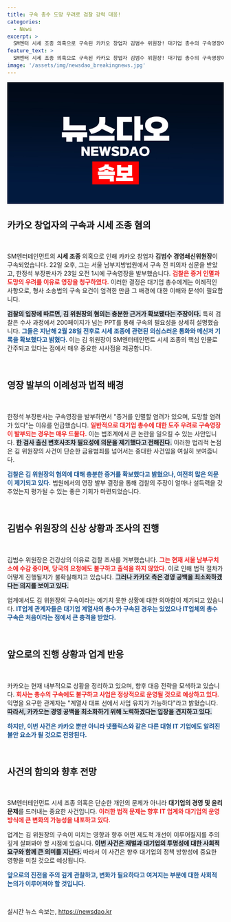 ```yaml
---
title: 구속 총수 도망 우려로 검찰 강력 대응!
categories:
  - News
excerpt: >
  SM엔터 시세 조종 의혹으로 구속된 카카오 창업자 김범수 위원장! 대기업 총수의 구속영장이 도주 우려라는 이례적인 이유로 발부되며, 업계에 충격을 안겼습니다. 과연 이 사태가 카카오의 미래에 어떤 영향을 미칠까요?
feature_text: >
  SM엔터 시세 조종 의혹으로 구속된 카카오 창업자 김범수 위원장! 대기업 총수의 구속영장이 도주 우려라는 이례적인 이유로 발부되며, 업계에 충격을 안겼습니다. 과연 이 사태가 카카오의 미래에 어떤 영향을 미칠까요?
image: '/assets/img/newsdao_breakingnews.jpg'
---
```


<p><img src="/assets/img/newsdao_breakingnews.jpg" alt="flaretime 속보" /></p>

<h2 data-ke-size="size26">카카오 창업자의 구속과 시세 조종 혐의</h2>

<p data-ke-size="size16">&nbsp;</p>  

<p>SM엔터테인먼트의 <b>시세 조종</b> 의혹으로 인해 카카오 창업자 <b>김범수 경영쇄신위원장</b>이 구속되었습니다. 22일 오후, 그는 서울 남부지방법원에서 구속 전 피의자 심문을 받았고, 한정석 부장판사가 23일 오전 1시에 구속영장을 발부했습니다. <b><span style="color: #ee2323;">검찰은 증거 인멸과 도망의 우려를 이유로 영장을 청구하였다.</span></b> 이러한 결정은 대기업 총수에게는 이례적인 사항으로, 형사 소송법의 구속 요건이 엄격한 만큼 그 배경에 대한 이해와 분석이 필요합니다.</p>

<p><b><span style="background-color: #21538527;">검찰의 입장에 따르면, 김 위원장의 혐의는 충분한 근거가 확보됐다는 주장이다.</span></b> 특히 검찰은 수사 과정에서 200페이지가 넘는 PPT를 통해 구속의 필요성을 상세히 설명했습니다. <b><span style="color: #1a5490;">그들은 지난해 2월 28일 전후로 시세 조종에 관련된 의심스러운 통화와 메신저 기록을 확보했다고 밝혔다.</span></b> 이는 김 위원장이 SM엔터테인먼트 시세 조종의 핵심 인물로 간주되고 있다는 점에서 매우 중요한 시사점을 제공합니다.</p>

<p data-ke-size="size16">&nbsp;</p>  

<h2 data-ke-size="size26">영장 발부의 이례성과 법적 배경</h2>

<p data-ke-size="size16">&nbsp;</p>

<p>한정석 부장판사는 구속영장을 발부하면서 "증거를 인멸할 염려가 있으며, 도망할 염려가 있다"는 이유를 언급했습니다. <b><span style="color: #ee2323;">일반적으로 대기업 총수에 대한 도주 우려로 구속영장이 발부되는 경우는 매우 드물다.</span></b> 이는 법조계에서 큰 논란을 일으킬 수 있는 사안입니다. <b><span style="background-color: #21538527;">한 검사 출신 변호사조차 필요성에 의문을 제기했다고 전해진다.</span></b> 이러한 법리적 논점은 김 위원장의 사건이 단순한 금융범죄를 넘어서는 중대한 사건임을 여실히 보여줍니다.</p>

<p><b><span style="color: #1a5490;">검찰은 김 위원장의 혐의에 대해 충분한 증거를 확보했다고 밝혔으나, 여전히 많은 의문이 제기되고 있다.</span></b> 법원에서의 영장 발부 결정을 통해 검찰의 주장이 얼마나 설득력을 갖추었는지 평가될 수 있는 좋은 기회가 마련되었습니다.</p>

<p data-ke-size="size16">&nbsp;</p>

<h2 data-ke-size="size26">김범수 위원장의 신상 상황과 조사의 진행</h2>

<p data-ke-size="size16">&nbsp;</p>

<p>김범수 위원장은 건강상의 이유로 검찰 조사를 거부했습니다. <b><span style="color: #ee2323;">그는 현재 서울 남부구치소에 수감 중이며, 당국의 요청에도 불구하고 출석을 하지 않았다.</span></b> 이로 인해 법적 절차가 어떻게 진행될지가 불확실해지고 있습니다. <b><span style="background-color: #21538527;">그러나 카카오 측은 경영 공백을 최소화하겠다는 의지를 보이고 있다.</span></b> </p>

<p>업계에서도 김 위원장의 구속이라는 예기치 못한 상황에 대한 의아함이 제기되고 있습니다. <b><span style="color: #1a5490;">IT업계 관계자들은 대기업 계열사의 총수가 구속된 경우는 있었으나 IT업체의 총수 구속은 처음이라는 점에서 큰 충격을 받았다.</span></b> </p>

<p data-ke-size="size16">&nbsp;</p>

<h2 data-ke-size="size26">앞으로의 진행 상황과 업계 반응</h2>

<p data-ke-size="size16">&nbsp;</p>

<p>카카오는 현재 내부적으로 상황을 정리하고 있으며, 향후 대응 전략을 모색하고 있습니다. <b><span style="color: #ee2323;">회사는 총수의 구속에도 불구하고 사업은 정상적으로 운영될 것으로 예상하고 있다.</span></b> 익명을 요구한 관계자는 "계열사 대표 선에서 사업 유지가 가능하다"라고 밝혔습니다. <b><span style="background-color: #21538527;">따라서, 카카오는 경영 공백을 최소화하기 위해 노력하겠다는 입장을 견지하고 있다.</span></b></p>

<p><b><span style="color: #1a5490;">하지만, 이번 사건은 카카오 뿐만 아니라 넷플릭스와 같은 다른 대형 IT 기업에도 알려진 불안 요소가 될 것으로 전망된다.</span></b></p>

<p data-ke-size="size16">&nbsp;</p>

<h2 data-ke-size="size26">사건의 함의와 향후 전망</h2>

<p data-ke-size="size16">&nbsp;</p>

<p>SM엔터테인먼트 시세 조종 의혹은 단순한 개인의 문제가 아니라 <b>대기업의 경영 및 윤리 문제</b>를 드러내는 중요한 사건입니다. <b><span style="color: #ee2323;">이러한 법적 문제는 향후 IT 업계와 대기업의 운영 방식에 큰 변화의 가능성을 내포하고 있다.</span></b> </p>

<p>업계는 김 위원장의 구속이 미치는 영향과 향후 어떤 제도적 개선이 이루어질지를 주의 깊게 살펴봐야 할 시점에 있습니다. <b><span style="background-color: #21538527;">이번 사건은 재벌과 대기업의 투명성에 대한 사회적 요구와 함께 큰 의미를 지닌다.</span></b> 따라서 이 사건은 향후 대기업의 정책 방향성에 중요한 영향을 미칠 것으로 예상됩니다. </p>

<p><b><span style="color: #1a5490;">앞으로의 진전을 주의 깊게 관찰하고, 변화가 필요하다고 여겨지는 부분에 대한 사회적 논의가 이루어져야 할 것입니다.</span></b></p>

<p data-ke-size="size16">&nbsp;</p>
실시간 뉴스 속보는, <a href="https://newsdao.kr" rel="dofollow">https://newsdao.kr</a>


